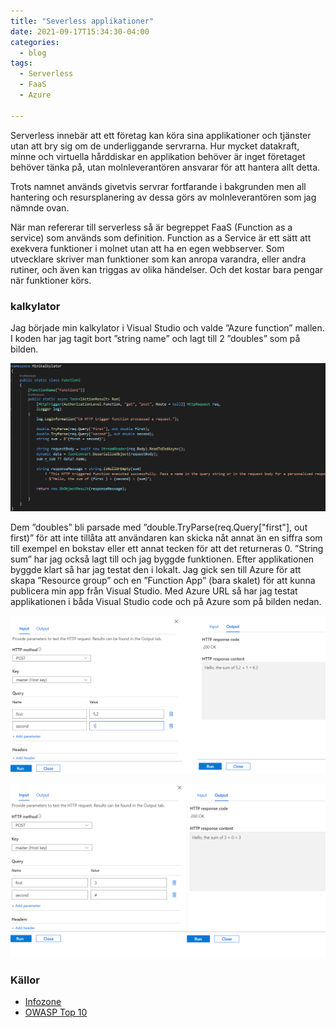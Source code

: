 ```yaml
---
title: "Severless applikationer"
date: 2021-09-17T15:34:30-04:00
categories:
  - blog
tags:
  - Serverless
  - FaaS
  - Azure

---
```


Serverless innebär att ett företag kan köra sina applikationer och tjänster utan att bry sig om de underliggande servrarna. Hur mycket datakraft, minne och virtuella hårddiskar en applikation behöver är inget företaget behöver tänka på, utan molnleverantören ansvarar för att hantera allt detta. 

Trots namnet används givetvis servrar fortfarande i bakgrunden men all hantering och resursplanering av dessa görs av molnleverantören som jag nämnde ovan. 

När man refererar till serverless så är begreppet FaaS (Function as a service) som används som definition. Function as a Service är ett sätt att exekvera funktioner i molnet utan att ha en egen webbserver. Som utvecklare skriver man funktioner som kan anropa varandra, eller andra rutiner, och även kan triggas av olika händelser. Och det kostar bara pengar när funktioner körs. 

### kalkylator

Jag började min kalkylator i Visual Studio och valde ”Azure function” mallen. I koden har jag tagit bort ”string name” och lagt till 2 ”doubles” som på bilden.

![Koden](/assets/images/code.png)  

Dem ”doubles” bli parsade med ”double.TryParse(req.Query["first"], out first)” för att inte tillåta att användaren kan skicka nåt annat än en siffra som till exempel en bokstav eller ett annat tecken för att det returneras 0. ”String sum” har jag också lagt till och jag byggde funktionen. Efter applikationen byggde klart så har jag testat den i lokalt. Jag gick sen till Azure för att skapa ”Resource group” och en ”Function App” (bara skalet) för att kunna publicera min app från Visual Studio. Med Azure URL så har jag testat applikationen i båda Visual Studio code och på Azure som på bilden nedan.

![Test 1](/assets/images/testazure.png)

![Test 2](/assets/images/testazure2.png)

### Källor 
- [Infozone](https://www.infozone.se/2021/06/21/vad-ar-serverless/)
- [OWASP Top 10](https://owasp.org/www-pdf-archive/OWASP-Top-10-Serverless-Interpretation-en.pdf)


